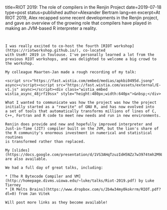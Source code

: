 title=RIOT 2019: The role of compilers in the Renjin Project
date=2019-07-18
type=post
status=published
author=Alexander Bertram
lang=en
excerpt=At RIOT 2019, Alex recapped some recent developments in the
  Renjin project, and gave an overview of the growing role that
  compilers have played in making an JVM-based R interpreter a reality.
~~~~~~


I was really excited to co-host the fourth [RIOT workshop](https://riotworkshop.github.io/), co-located
with UseR! 2019 in Toulouse. I've personally learned a lot from the
previous RIOT workshops, and was delighted to welcome a big crowd to
the workshop.

My colleague Maarten-Jan made a rough recording of my talk:

<script src="https://fast.wistia.com/embed/medias/apkbi0495d.jsonp" async></script><script src="https://fast.wistia.com/assets/external/E-v1.js" async></script><div class="wistia_embed wistia_async_48jrf19ssx" style="height:480px;width:640px">&nbsp;</div>

What I wanted to communicate was how the project was how the project
initially started as a "rewrite" of GNU R, and has now evolved into
a set of tools that automatically transforms millions of lines of C,
C++, Fortran and R code to meet new needs and run in new environments.

Renjin does provide and new and hopefully improved interpreter and
Just-in-Time (JIT) compiler built on the JVM, but the lion's share of
the R community's enormous investment in numerical and statistical routines
is transformed rather than replaced.

My [slides](https://docs.google.com/presentation/d/1VS3AHqTzuzIdH5NZz7w3974tmh2M9LqrhCprDMwUHhg) are also available.

We had a full day of great talks, including:

* [The R Bytecode Compiler and VM](http://homepage.divms.uiowa.edu/~luke/talks/Riot-2019.pdf) by Luke Tierney
* [R Melts Brains](https://www.dropbox.com/s/2b4w34my0kokrrm/RIOT.pdf?dl=0) from Jan Vitek

Will post more links as they become available!
